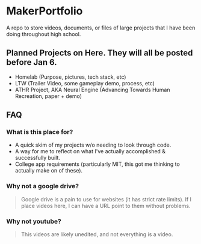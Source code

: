 # MakerPortfolio
A repo to store videos, documents, or files of large projects that I have been doing throughout high school.

## Planned Projects on Here. They will all be posted before Jan 6.
- Homelab (Purpose, pictures, tech stack, etc)
- LTW (Trailer Video, some gameplay demo, process, etc)
- ATHR Project, AKA Neural Engine (Advancing Towards Human Recreation, paper + demo)

## FAQ
### What is this place for?
- A quick skim of my projects w/o needing to look through code.
- A way for me to reflect on what I've actually accomplished & successfully built.
- College app requirements (particularly MIT, this got me thinking to actually make on of these).

### Why not a google drive?
> Google drive is a pain to use for websites (it has strict rate limits). If I place videos here, I can have a URL point to them without problems.

### Why not youtube?
> This videos are likely unedited, and not everything is a video.
